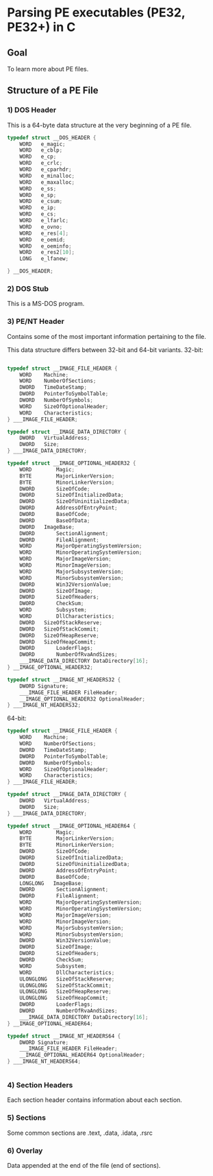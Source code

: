 # Parsing PE executables (PE32, PE32+) in C

## Goal
To learn more about PE files.

## Structure of a PE File

### 1) DOS Header

This is a 64-byte data structure at the very beginning of a PE file.
```c
typedef struct __DOS_HEADER {
    WORD   e_magic;
    WORD   e_cblp;
    WORD   e_cp;
    WORD   e_crlc;
    WORD   e_cparhdr;
    WORD   e_minalloc;
    WORD   e_maxalloc;
    WORD   e_ss;
    WORD   e_sp;
    WORD   e_csum;
    WORD   e_ip;
    WORD   e_cs;
    WORD   e_lfarlc;
    WORD   e_ovno;
    WORD   e_res[4];
    WORD   e_oemid;
    WORD   e_oeminfo;
    WORD   e_res2[10];
    LONG   e_lfanew;

} __DOS_HEADER;
```


### 2) DOS Stub
This is a MS-DOS program.

### 3) PE/NT Header
Contains some of the most important information pertaining to the file.

This data structure differs between 32-bit and 64-bit variants.
32-bit: 
```c

typedef struct __IMAGE_FILE_HEADER {
    WORD    Machine;
    WORD    NumberOfSections;
    DWORD   TimeDateStamp;
    DWORD   PointerToSymbolTable;
    DWORD   NumberOfSymbols;
    WORD    SizeOfOptionalHeader;
    WORD    Characteristics;
} ___IMAGE_FILE_HEADER;

typedef struct __IMAGE_DATA_DIRECTORY {
    DWORD   VirtualAddress;
    DWORD   Size;
} ___IMAGE_DATA_DIRECTORY;

typedef struct __IMAGE_OPTIONAL_HEADER32 {
    WORD        Magic;
    BYTE        MajorLinkerVersion;
    BYTE        MinorLinkerVersion;
    DWORD       SizeOfCode;
    DWORD       SizeOfInitializedData;
    DWORD       SizeOfUninitializedData;
    DWORD       AddressOfEntryPoint;
    DWORD       BaseOfCode;
    DWORD       BaseOfData;
    DWORD   ImageBase;
    DWORD       SectionAlignment;
    DWORD       FileAlignment;
    WORD        MajorOperatingSystemVersion;
    WORD        MinorOperatingSystemVersion;
    WORD        MajorImageVersion;
    WORD        MinorImageVersion;
    WORD        MajorSubsystemVersion;
    WORD        MinorSubsystemVersion;
    DWORD       Win32VersionValue;
    DWORD       SizeOfImage;
    DWORD       SizeOfHeaders;
    DWORD       CheckSum;
    WORD        Subsystem;
    WORD        DllCharacteristics;
    DWORD   SizeOfStackReserve;
    DWORD   SizeOfStackCommit;
    DWORD   SizeOfHeapReserve;
    DWORD   SizeOfHeapCommit;
    DWORD       LoaderFlags;
    DWORD       NumberOfRvaAndSizes;
    ___IMAGE_DATA_DIRECTORY DataDirectory[16];
} __IMAGE_OPTIONAL_HEADER32;

typedef struct __IMAGE_NT_HEADERS32 {
    DWORD Signature;
    ___IMAGE_FILE_HEADER FileHeader;
    __IMAGE_OPTIONAL_HEADER32 OptionalHeader;
} ___IMAGE_NT_HEADERS32;

```

64-bit: 
```c
typedef struct __IMAGE_FILE_HEADER {
    WORD    Machine;
    WORD    NumberOfSections;
    DWORD   TimeDateStamp;
    DWORD   PointerToSymbolTable;
    DWORD   NumberOfSymbols;
    WORD    SizeOfOptionalHeader;
    WORD    Characteristics;
} ___IMAGE_FILE_HEADER;

typedef struct __IMAGE_DATA_DIRECTORY {
    DWORD   VirtualAddress;
    DWORD   Size;
} ___IMAGE_DATA_DIRECTORY;

typedef struct __IMAGE_OPTIONAL_HEADER64 {
    WORD        Magic;
    BYTE        MajorLinkerVersion;
    BYTE        MinorLinkerVersion;
    DWORD       SizeOfCode;
    DWORD       SizeOfInitializedData;
    DWORD       SizeOfUninitializedData;
    DWORD       AddressOfEntryPoint;
    DWORD       BaseOfCode;
    LONGLONG   ImageBase;
    DWORD       SectionAlignment;
    DWORD       FileAlignment;
    WORD        MajorOperatingSystemVersion;
    WORD        MinorOperatingSystemVersion;
    WORD        MajorImageVersion;
    WORD        MinorImageVersion;
    WORD        MajorSubsystemVersion;
    WORD        MinorSubsystemVersion;
    DWORD       Win32VersionValue;
    DWORD       SizeOfImage;
    DWORD       SizeOfHeaders;
    DWORD       CheckSum;
    WORD        Subsystem;
    WORD        DllCharacteristics;
    ULONGLONG   SizeOfStackReserve;
    ULONGLONG   SizeOfStackCommit;
    ULONGLONG   SizeOfHeapReserve;
    ULONGLONG   SizeOfHeapCommit;
    DWORD       LoaderFlags;
    DWORD       NumberOfRvaAndSizes;
    ___IMAGE_DATA_DIRECTORY DataDirectory[16];
} __IMAGE_OPTIONAL_HEADER64;

typedef struct __IMAGE_NT_HEADERS64 {
    DWORD Signature;
    ___IMAGE_FILE_HEADER FileHeader;
    __IMAGE_OPTIONAL_HEADER64 OptionalHeader;
} ___IMAGE_NT_HEADERS64;



```

### 4) Section Headers

  Each section header contains information about each section.
  
### 5) Sections

  Some common sections are .text, .data, .idata, .rsrc

### 6) Overlay 
Data appended at the end of the file (end of sections). 
